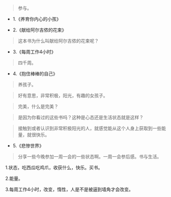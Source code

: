 >参与。

- 1.《养育你内心的小孩》

- 2.《献给阿尔吉侬的花束》

>这本书为什么叫献给阿尔吉侬的花束呢？

- 3.《每周工作4小时》

>四千周。

- 4.《抱住棒棒的自己》

>养孩子。

>好有意思，非常积极，阳光，有趣的女孩子。

>完美，什么是完美？

>是因为你看过的这些书吗？这种是心态还是生活状态就是这样？

>接触到或者认识到非常积极阳光的人，就感觉能从这个人身上获取到一些能量，就很快乐。

- 5.《悲惨世界》

>分享一些今晚参加一周一会的一些状态啊。一周一会参后感。书与生活。

1.状态，吃西瓜吃鸡爪，收获什么，快乐。买书。

2.能量。

3.每周工作4小时，改变，惰性，人是不是被逼到墙角才会改变。
